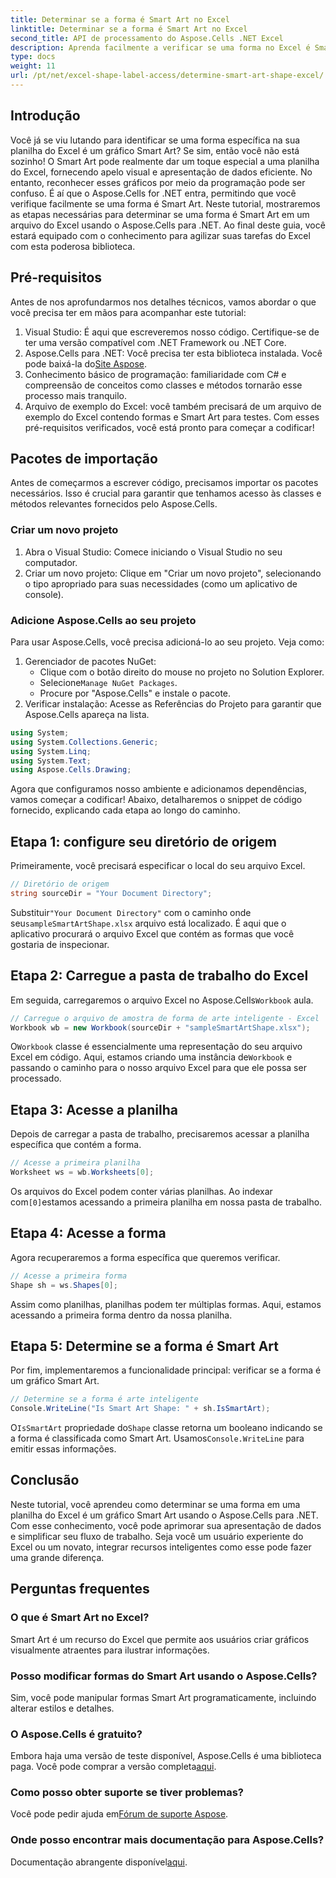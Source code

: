 ```yaml
---
title: Determinar se a forma é Smart Art no Excel
linktitle: Determinar se a forma é Smart Art no Excel
second_title: API de processamento do Aspose.Cells .NET Excel
description: Aprenda facilmente a verificar se uma forma no Excel é Smart Art usando Aspose.Cells para .NET com este guia passo a passo. Perfeito para automatizar tarefas do Excel.
type: docs
weight: 11
url: /pt/net/excel-shape-label-access/determine-smart-art-shape-excel/
---
```

## Introdução
Você já se viu lutando para identificar se uma forma específica na sua planilha do Excel é um gráfico Smart Art? Se sim, então você não está sozinho! O Smart Art pode realmente dar um toque especial a uma planilha do Excel, fornecendo apelo visual e apresentação de dados eficiente. No entanto, reconhecer esses gráficos por meio da programação pode ser confuso. É aí que o Aspose.Cells for .NET entra, permitindo que você verifique facilmente se uma forma é Smart Art. 
Neste tutorial, mostraremos as etapas necessárias para determinar se uma forma é Smart Art em um arquivo do Excel usando o Aspose.Cells para .NET. Ao final deste guia, você estará equipado com o conhecimento para agilizar suas tarefas do Excel com esta poderosa biblioteca.
## Pré-requisitos
Antes de nos aprofundarmos nos detalhes técnicos, vamos abordar o que você precisa ter em mãos para acompanhar este tutorial:
1. Visual Studio: É aqui que escreveremos nosso código. Certifique-se de ter uma versão compatível com .NET Framework ou .NET Core.
2. Aspose.Cells para .NET: Você precisa ter esta biblioteca instalada. Você pode baixá-la do[Site Aspose](https://releases.aspose.com/cells/net/).
3. Conhecimento básico de programação: familiaridade com C# e compreensão de conceitos como classes e métodos tornarão esse processo mais tranquilo.
4. Arquivo de exemplo do Excel: você também precisará de um arquivo de exemplo do Excel contendo formas e Smart Art para testes.
Com esses pré-requisitos verificados, você está pronto para começar a codificar!
## Pacotes de importação
Antes de começarmos a escrever código, precisamos importar os pacotes necessários. Isso é crucial para garantir que tenhamos acesso às classes e métodos relevantes fornecidos pelo Aspose.Cells.
### Criar um novo projeto
1. Abra o Visual Studio:
   Comece iniciando o Visual Studio no seu computador.
2. Criar um novo projeto:
   Clique em "Criar um novo projeto", selecionando o tipo apropriado para suas necessidades (como um aplicativo de console).
### Adicione Aspose.Cells ao seu projeto
Para usar Aspose.Cells, você precisa adicioná-lo ao seu projeto. Veja como:
1. Gerenciador de pacotes NuGet:
   - Clique com o botão direito do mouse no projeto no Solution Explorer.
   -  Selecione`Manage NuGet Packages`.
   - Procure por "Aspose.Cells" e instale o pacote.
2. Verificar instalação:
   Acesse as Referências do Projeto para garantir que Aspose.Cells apareça na lista. 
```csharp
using System;
using System.Collections.Generic;
using System.Linq;
using System.Text;
using Aspose.Cells.Drawing;
```
Agora que configuramos nosso ambiente e adicionamos dependências, vamos começar a codificar! Abaixo, detalharemos o snippet de código fornecido, explicando cada etapa ao longo do caminho.
## Etapa 1: configure seu diretório de origem
Primeiramente, você precisará especificar o local do seu arquivo Excel.
```csharp
// Diretório de origem
string sourceDir = "Your Document Directory";
```
 Substituir`"Your Document Directory"` com o caminho onde seu`sampleSmartArtShape.xlsx` arquivo está localizado. É aqui que o aplicativo procurará o arquivo Excel que contém as formas que você gostaria de inspecionar.
## Etapa 2: Carregue a pasta de trabalho do Excel
 Em seguida, carregaremos o arquivo Excel no Aspose.Cells`Workbook` aula.
```csharp
// Carregue o arquivo de amostra de forma de arte inteligente - Excel
Workbook wb = new Workbook(sourceDir + "sampleSmartArtShape.xlsx");
```
 O`Workbook` classe é essencialmente uma representação do seu arquivo Excel em código. Aqui, estamos criando uma instância de`Workbook` e passando o caminho para o nosso arquivo Excel para que ele possa ser processado.
## Etapa 3: Acesse a planilha
Depois de carregar a pasta de trabalho, precisaremos acessar a planilha específica que contém a forma.
```csharp
// Acesse a primeira planilha
Worksheet ws = wb.Worksheets[0];
```
 Os arquivos do Excel podem conter várias planilhas. Ao indexar com`[0]`estamos acessando a primeira planilha em nossa pasta de trabalho. 
## Etapa 4: Acesse a forma
Agora recuperaremos a forma específica que queremos verificar.
```csharp
// Acesse a primeira forma
Shape sh = ws.Shapes[0];
```
Assim como planilhas, planilhas podem ter múltiplas formas. Aqui, estamos acessando a primeira forma dentro da nossa planilha. 
## Etapa 5: Determine se a forma é Smart Art
Por fim, implementaremos a funcionalidade principal: verificar se a forma é um gráfico Smart Art.
```csharp
// Determine se a forma é arte inteligente
Console.WriteLine("Is Smart Art Shape: " + sh.IsSmartArt);
```
 O`IsSmartArt` propriedade do`Shape` classe retorna um booleano indicando se a forma é classificada como Smart Art. Usamos`Console.WriteLine` para emitir essas informações. 
## Conclusão
Neste tutorial, você aprendeu como determinar se uma forma em uma planilha do Excel é um gráfico Smart Art usando o Aspose.Cells para .NET. Com esse conhecimento, você pode aprimorar sua apresentação de dados e simplificar seu fluxo de trabalho. Seja você um usuário experiente do Excel ou um novato, integrar recursos inteligentes como esse pode fazer uma grande diferença. 
## Perguntas frequentes
### O que é Smart Art no Excel?
Smart Art é um recurso do Excel que permite aos usuários criar gráficos visualmente atraentes para ilustrar informações.
### Posso modificar formas do Smart Art usando o Aspose.Cells?
Sim, você pode manipular formas Smart Art programaticamente, incluindo alterar estilos e detalhes.
### O Aspose.Cells é gratuito?
 Embora haja uma versão de teste disponível, Aspose.Cells é uma biblioteca paga. Você pode comprar a versão completa[aqui](https://purchase.aspose.com/buy).
### Como posso obter suporte se tiver problemas?
 Você pode pedir ajuda em[Fórum de suporte Aspose](https://forum.aspose.com/c/cells/9).
### Onde posso encontrar mais documentação para Aspose.Cells?
 Documentação abrangente disponível[aqui](https://reference.aspose.com/cells/net/).